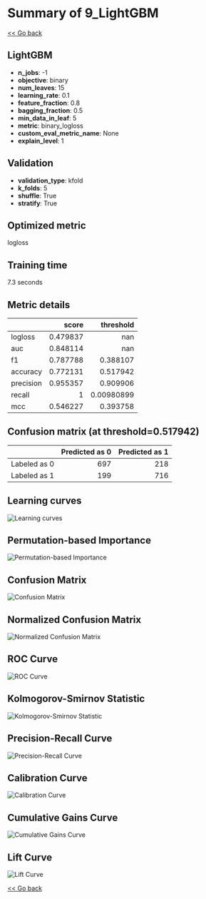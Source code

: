 # Summary of 9_LightGBM

[<< Go back](../README.md)


## LightGBM
- **n_jobs**: -1
- **objective**: binary
- **num_leaves**: 15
- **learning_rate**: 0.1
- **feature_fraction**: 0.8
- **bagging_fraction**: 0.5
- **min_data_in_leaf**: 5
- **metric**: binary_logloss
- **custom_eval_metric_name**: None
- **explain_level**: 1

## Validation
 - **validation_type**: kfold
 - **k_folds**: 5
 - **shuffle**: True
 - **stratify**: True

## Optimized metric
logloss

## Training time

7.3 seconds

## Metric details
|           |    score |    threshold |
|:----------|---------:|-------------:|
| logloss   | 0.479837 | nan          |
| auc       | 0.848114 | nan          |
| f1        | 0.787788 |   0.388107   |
| accuracy  | 0.772131 |   0.517942   |
| precision | 0.955357 |   0.909906   |
| recall    | 1        |   0.00980899 |
| mcc       | 0.546227 |   0.393758   |


## Confusion matrix (at threshold=0.517942)
|              |   Predicted as 0 |   Predicted as 1 |
|:-------------|-----------------:|-----------------:|
| Labeled as 0 |              697 |              218 |
| Labeled as 1 |              199 |              716 |

## Learning curves
![Learning curves](learning_curves.png)

## Permutation-based Importance
![Permutation-based Importance](permutation_importance.png)
## Confusion Matrix

![Confusion Matrix](confusion_matrix.png)


## Normalized Confusion Matrix

![Normalized Confusion Matrix](confusion_matrix_normalized.png)


## ROC Curve

![ROC Curve](roc_curve.png)


## Kolmogorov-Smirnov Statistic

![Kolmogorov-Smirnov Statistic](ks_statistic.png)


## Precision-Recall Curve

![Precision-Recall Curve](precision_recall_curve.png)


## Calibration Curve

![Calibration Curve](calibration_curve_curve.png)


## Cumulative Gains Curve

![Cumulative Gains Curve](cumulative_gains_curve.png)


## Lift Curve

![Lift Curve](lift_curve.png)



[<< Go back](../README.md)
